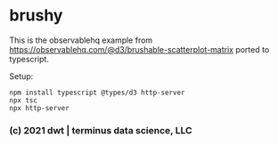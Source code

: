 # brushy

This is the observablehq example from https://observablehq.com/@d3/brushable-scatterplot-matrix ported to typescript.

Setup:  
```
npm install typescript @types/d3 http-server
npx tsc
npx http-server
```

### (c) 2021 dwt | terminus data science, LLC
